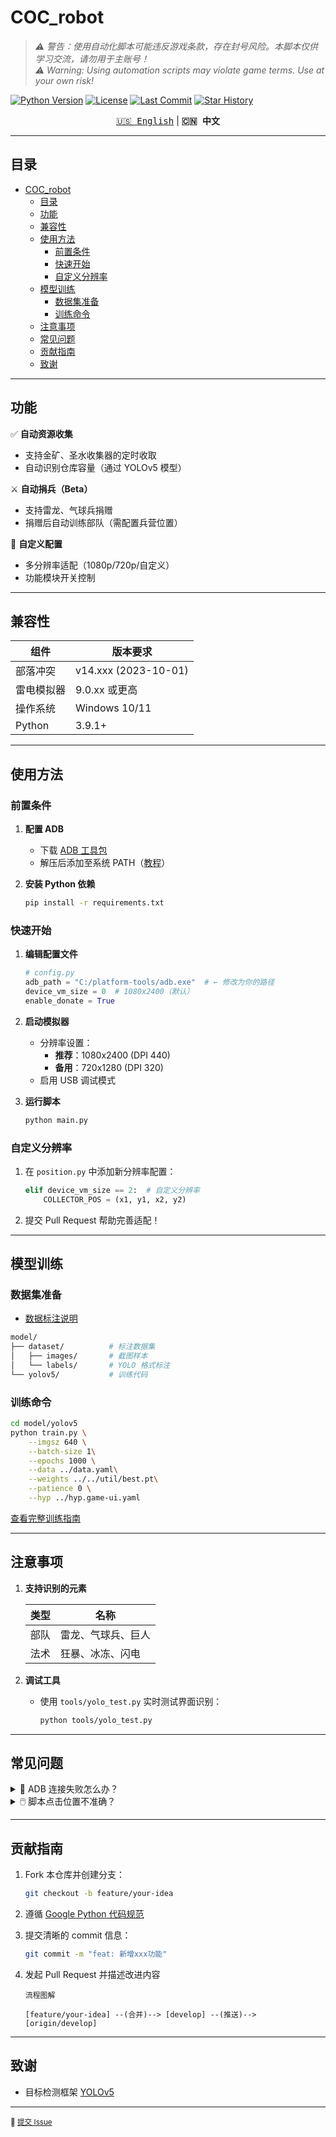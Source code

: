 
# COC_robot

> *⚠️ 警告：使用自动化脚本可能违反游戏条款，存在封号风险。本脚本仅供学习交流，请勿用于主账号！*  
> *⚠️ Warning: Using automation scripts may violate game terms. Use at your own risk!*

[![Python Version](https://img.shields.io/badge/Python-3.9%2B-blue)](https://www.python.org/)
[![License](https://img.shields.io/github/license/oniisancr/COC_robot)](LICENSE)
[![Last Commit](https://img.shields.io/github/last-commit/oniisancr/COC_robot)](https://github.com/oniisancr/COC_robot/commits/main)
[![Star History](https://api.star-history.com/svg?repos=oniisancr/COC_robot&type=Date)](https://star-history.com/#oniisancr/COC_robot)

<div align="center">
  <a href="README-en.md"><kbd>🇺🇸 English</kbd></a> |
  <strong><kbd>🇨🇳 中文</kbd></strong>
</div>

---

## 目录

- [COC\_robot](#coc_robot)
  - [目录](#目录)
  - [功能](#功能)
  - [兼容性](#兼容性)
  - [使用方法](#使用方法)
    - [前置条件](#前置条件)
    - [快速开始](#快速开始)
    - [自定义分辨率](#自定义分辨率)
  - [模型训练](#模型训练)
    - [数据集准备](#数据集准备)
    - [训练命令](#训练命令)
  - [注意事项](#注意事项)
  - [常见问题](#常见问题)
  - [贡献指南](#贡献指南)
  - [致谢](#致谢)

---

## 功能

✅ **自动资源收集**  

- 支持金矿、圣水收集器的定时收取  
- 自动识别仓库容量（通过 YOLOv5 模型）

⚔️ **自动捐兵（Beta）**  

- 支持雷龙、气球兵捐赠  
- 捐赠后自动训练部队（需配置兵营位置）

🔧 **自定义配置**  

- 多分辨率适配（1080p/720p/自定义）  
- 功能模块开关控制

---

## 兼容性

| 组件           | 版本要求               |
|----------------|-----------------------|
| 部落冲突       | v14.xxx (2023-10-01)  |
| 雷电模拟器     | 9.0.xx 或更高         |
| 操作系统       | Windows 10/11         |
| Python         | 3.9.1+                |

---

## 使用方法

### 前置条件

1. **配置 ADB**  
   - 下载 [ADB 工具包](https://dl.google.com/android/repository/platform-tools-latest-windows.zip)  
   - 解压后添加至系统 PATH（[教程](https://www.xda-developers.com/install-adb-windows-macos-linux/)）

2. **安装 Python 依赖**  

   ```bash
   pip install -r requirements.txt
   ```

### 快速开始

1. **编辑配置文件**  

   ```python
   # config.py
   adb_path = "C:/platform-tools/adb.exe"  # ← 修改为你的路径
   device_vm_size = 0  # 1080x2400（默认）
   enable_donate = True
   ```

2. **启动模拟器**  
   - 分辨率设置：  
     - **推荐**：1080x2400 (DPI 440)  
     - **备用**：720x1280 (DPI 320)  
   - 启用 USB 调试模式

3. **运行脚本**  

   ```bash
   python main.py
   ```

### 自定义分辨率

1. 在 `position.py` 中添加新分辨率配置：  

   ```python
   elif device_vm_size == 2:  # 自定义分辨率
       COLLECTOR_POS = (x1, y1, x2, y2)
   ```

2. 提交 Pull Request 帮助完善适配！

---

## 模型训练

### 数据集准备

- [数据标注说明](model\windows_v1.8.1\readme.md)

```bash
model/
├── dataset/          # 标注数据集
│   ├── images/       # 截图样本
│   └── labels/       # YOLO 格式标注
└── yolov5/           # 训练代码
```

### 训练命令

```bash
cd model/yolov5
python train.py \
    --imgsz 640 \
    --batch-size 1\
    --epochs 1000 \
    --data ../data.yaml\
    --weights ../../util/best.pt\
    --patience 0 \
    --hyp ../hyp.game-ui.yaml

```

[查看完整训练指南](model/coc_train.ipynb)

---

## 注意事项

1. **支持识别的元素**  

   | 类型   | 名称                     |
   |--------|--------------------------|
   | 部队   | 雷龙、气球兵、巨人       |
   | 法术   | 狂暴、冰冻、闪电         |

2. **调试工具**  
   - 使用 `tools/yolo_test.py` 实时测试界面识别：  

     ```bash
     python tools/yolo_test.py
     ```

---

## 常见问题

<details>
<summary>🔧 ADB 连接失败怎么办？</summary>

1. 检查模拟器的 USB 调试模式是否开启  
2. 重启 ADB 服务：

   ```bash
   adb kill-server && adb start-server
   ```

3. 尝试更换 USB 端口或模拟器版本

</details>

<details>
<summary>🖱️ 脚本点击位置不准确？</summary>

1. 确保模拟器分辨率为1080x2400

2. 根据错误地方调整 `position.py` 中的坐标

</details>

---

## 贡献指南

1. Fork 本仓库并创建分支：

   ```bash
   git checkout -b feature/your-idea
   ```

2. 遵循 [Google Python 代码规范](https://google.github.io/styleguide/pyguide.html)  
3. 提交清晰的 commit 信息：

   ```bash
   git commit -m "feat: 新增xxx功能"
   ```

4. 发起 Pull Request 并描述改进内容

    ```plaintext
    流程图解

    [feature/your-idea] --(合并)--> [develop] --(推送)--> [origin/develop]
    ```

---

## 致谢

- 目标检测框架 [YOLOv5](https://github.com/ultralytics/yolov5)  

---

<sub>🐛 [提交 Issue](https://github.com/oniisancr/COC_robot/issues)</sub>

